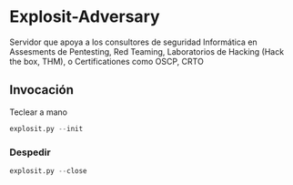 # Explosit-Adversary
Servidor que apoya a los consultores de seguridad Informática en Assesments de Pentesting, Red Teaming, Laboratorios de Hacking (Hack the box, THM), o Certificationes como OSCP, CRTO

## Invocación
Teclear a mano
```python
explosit.py --init
```

### Despedir
```python
explosit.py --close
```
